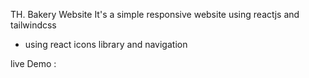 

TH. Bakery Website 
It's a simple responsive website using reactjs and tailwindcss 
- using react icons library and navigation 

live Demo : 

